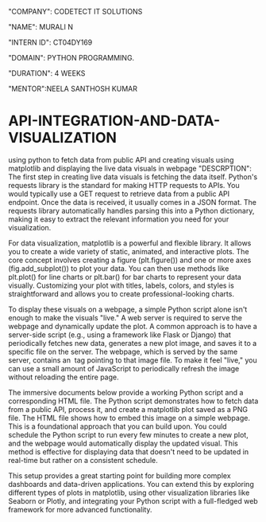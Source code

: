 "COMPANY": CODETECT IT SOLUTIONS

"NAME": MURALI N

"INTERN ID": CT04DY169

"DOMAIN": PYTHON PROGRAMMING.

"DURATION": 4 WEEKS

"MENTOR":NEELA SANTHOSH KUMAR

# API-INTEGRATION-AND-DATA-VISUALIZATION
using python to fetch data from public API and creating visuals using matplotlib and displaying the live data visuals in webpage
"DESCRPTION":
The first step in creating live data visuals is fetching the data itself. Python's requests library is the standard for making HTTP requests to APIs. You would typically use a GET request to retrieve data from a public API endpoint. Once the data is received, it usually comes in a JSON format. The requests library automatically handles parsing this into a Python dictionary, making it easy to extract the relevant information you need for your visualization.

For data visualization, matplotlib is a powerful and flexible library. It allows you to create a wide variety of static, animated, and interactive plots. The core concept involves creating a figure (plt.figure()) and one or more axes (fig.add_subplot()) to plot your data. You can then use methods like plt.plot() for line charts or plt.bar() for bar charts to represent your data visually. Customizing your plot with titles, labels, colors, and styles is straightforward and allows you to create professional-looking charts.

To display these visuals on a webpage, a simple Python script alone isn't enough to make the visuals "live." A web server is required to serve the webpage and dynamically update the plot. A common approach is to have a server-side script (e.g., using a framework like Flask or Django) that periodically fetches new data, generates a new plot image, and saves it to a specific file on the server. The webpage, which is served by the same server, contains an <img> tag pointing to that image file. To make it feel "live," you can use a small amount of JavaScript to periodically refresh the image without reloading the entire page.

The immersive documents below provide a working Python script and a corresponding HTML file. The Python script demonstrates how to fetch data from a public API, process it, and create a matplotlib plot saved as a PNG file. The HTML file shows how to embed this image on a simple webpage. This is a foundational approach that you can build upon. You could schedule the Python script to run every few minutes to create a new plot, and the webpage would automatically display the updated visual. This method is effective for displaying data that doesn't need to be updated in real-time but rather on a consistent schedule.

This setup provides a great starting point for building more complex dashboards and data-driven applications. You can extend this by exploring different types of plots in matplotlib, using other visualization libraries like Seaborn or Plotly, and integrating your Python script with a full-fledged web framework for more advanced functionality.
